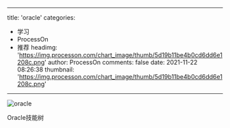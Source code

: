 
---
title: 'oracle'
categories: 
 - 学习
 - ProcessOn
 - 推荐
headimg: 'https://img.processon.com/chart_image/thumb/5d19b11be4b0cd6dd6e1208c.png'
author: ProcessOn
comments: false
date: 2021-11-22 08:26:38
thumbnail: 'https://img.processon.com/chart_image/thumb/5d19b11be4b0cd6dd6e1208c.png'
---

<div>   
<img class="thumb" alt="oracle" src="https://img.processon.com/chart_image/thumb/5d19b11be4b0cd6dd6e1208c.png" referrerpolicy="no-referrer">
<p>Oracle技能树</p>  
</div>
            